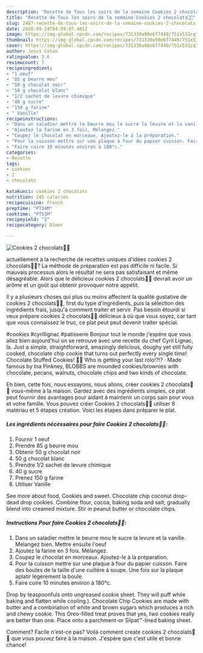 ```yaml
---
description: "Recette de Tous les soirs de la semaine Cookies 2 chocolats🍫🍪"
title: "Recette de Tous les soirs de la semaine Cookies 2 chocolats🍫🍪"
slug: 2487-recette-de-tous-les-soirs-de-la-semaine-cookies-2-chocolats
date: 2020-09-24T04:59:07.401Z
image: https://img-global.cpcdn.com/recipes/731330a98e6f7449/751x532cq70/cookies-2-chocolats🍫🍪-photo-principale-de-la-recette.jpg
thumbnail: https://img-global.cpcdn.com/recipes/731330a98e6f7449/751x532cq70/cookies-2-chocolats🍫🍪-photo-principale-de-la-recette.jpg
cover: https://img-global.cpcdn.com/recipes/731330a98e6f7449/751x532cq70/cookies-2-chocolats🍫🍪-photo-principale-de-la-recette.jpg
author: Jesus Colon
ratingvalue: 3.6
reviewcount: 7
recipeingredient:
- "1 oeuf"
- "85 g beurre mou"
- "50 g chocolat noir"
- "50 g chocolat blanc"
- "1/2 sachet de levure chimique"
- "40 g sucre"
- "150 g farine"
- " Vanille"
recipeinstructions:
- "Dans un saladier mettre le beurre mou le sucre la levure et la vanille. Mélangez bien. Mettre ensuite l&#39;oeuf"
- "Ajoutez la farine en 3 fois. Mélangez."
- "Coupez le chocolat en morceaux. Ajoutez-le à la préparation."
- "Pour la cuisson mettre sur une plaque à four du papier cuisson. Faire des boules de la taille d&#39;une cuillère à soupe. Une fois sur la plaque aplatir légèrement la boule."
- "Faire cuire 10 minutes environ à 180°c."
categories:
- Recette
tags:
- cookies
- 2
- chocolats

katakunci: cookies 2 chocolats 
nutrition: 245 calories
recipecuisine: French
preptime: "PT34M"
cooktime: "PT53M"
recipeyield: "2"
recipecategory: Dîner

---
```



![Cookies 2 chocolats🍫🍪](https://img-global.cpcdn.com/recipes/731330a98e6f7449/751x532cq70/cookies-2-chocolats🍫🍪-photo-principale-de-la-recette.jpg)

actuellement à la recherche de recettes uniques d'idées cookies 2 chocolats🍫🍪? La méthode de préparation est pas difficile ni facile. Si mauvais processus alors le résultat ne sera pas satisfaisant et même désagréable. Alors que le délicieux cookies 2 chocolats🍫🍪 devrait avoir un arôme et un goût qui obtenir provoquer notre appétit.

Il y a plusieurs choses qui plus ou moins affectent la qualité gustative de cookies 2 chocolats🍫🍪, first du type d'ingrédients, puis la sélection des ingrédients frais, jusqu'à comment traiter et servir. Pas besoin étourdi si veux prépare cookies 2 chocolats🍫🍪 délicieux à où que vous soyez, car tant que vous connaissez le truc, ce plat peut peut devenir traiter spécial.

#cookies #cyrillignac #patisserie Bonjour tout le monde j&#39;espère que vous allez bien aujourd&#39;hui on se retrouve avec une recette du chef Cyril Lignac, la. Just a simple, straightforward, amazingly delicious, doughy yet still fully cooked, chocolate chip cookie that turns out perfectly every single time! Chocolate Stuffed Cookies! 🍫🍪 Who is getting your last rolo!?!? · Made famous by Ina Pinkney, BLOBBS are mounded cookies/brownies with chocolate, pecans, walnuts, chocolate chips and two kinds of chocolate.


Eh bien, cette fois, nous essayons, nous allons, créer cookies 2 chocolats🍫🍪 vous-même à la maison. Gardez avec des ingrédients simples, ce plat peut fournir des avantages pour aidant à maintenir un corps sain pour vous et votre famille. Vous pouvez créer Cookies 2 chocolats🍫🍪 utiliser 8 matériau et 5 étapes création. Voici les étapes dans préparer le plat.

<!--inarticleads1-->

##### Les ingrédients nécessaires pour faire Cookies 2 chocolats🍫🍪:

1. Fournir 1 oeuf
1. Prendre 85 g beurre mou
1. Obtenir 50 g chocolat noir
1.  50 g chocolat blanc
1. Prendre 1/2 sachet de levure chimique
1.  40 g sucre
1. Prenez 150 g farine
1. Utiliser  Vanille


See more about food, Cookies and sweet. Chocolate chip coconut drop-dead drop cookies. Combine flour, cocoa, baking soda and salt; gradually blend into creamed mixture. Stir in peanut butter or chocolate chips. 

<!--inarticleads2-->

##### Instructions Pour faire Cookies 2 chocolats🍫🍪:

1. Dans un saladier mettre le beurre mou le sucre la levure et la vanille. Mélangez bien. Mettre ensuite l&#39;oeuf
1. Ajoutez la farine en 3 fois. Mélangez.
1. Coupez le chocolat en morceaux. Ajoutez-le à la préparation.
1. Pour la cuisson mettre sur une plaque à four du papier cuisson. Faire des boules de la taille d&#39;une cuillère à soupe. Une fois sur la plaque aplatir légèrement la boule.
1. Faire cuire 10 minutes environ à 180°c.


Drop by teaspoonfuls onto ungreased cookie sheet. They will puff while baking and flatten while cooling.). Chocolate Chip Cookies are made with butter and a combination of white and brown sugars which produces a rich and chewy cookie. This Oreo-filled treat proves that yes, two cookies really are better than one. Place onto a parchment-or Silpat™-lined baking sheet. 


Comment? Facile n'est-ce pas? Voilà comment create cookies 2 chocolats🍫🍪 que vous pouvez faire à la maison. J'espère que c'est utile et bonne chance!

